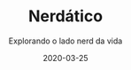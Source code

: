 ---
title: "Nerdático"
subtitle: "Explorando o lado nerd da vida"
description: "O Nerdático explora cultura nerd com olhar científico, filosófico e analítico sobre filmes, séries, games e quadrinhos."
date: 2020-03-25
draft: false
---